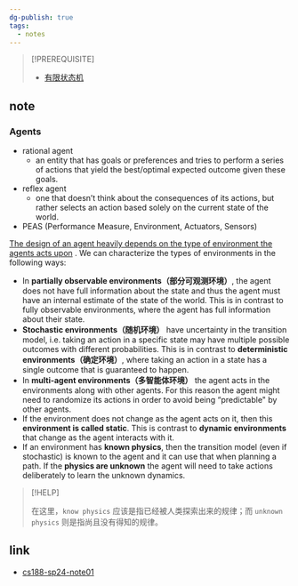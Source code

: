 ```yaml
---
dg-publish: true
tags:
  - notes
---
```


> [!PREREQUISITE]
>
> - [有限状态机](https://www.wikiwand.com/zh/articles/%E6%9C%89%E9%99%90%E7%8A%B6%E6%80%81%E6%9C%BA)

## note

### Agents

- rational agent
    - an entity that has goals or preferences and tries to perform a series of actions that yield the best/optimal expected outcome given these goals.
- reflex agent
    - one that doesn’t think about the consequences of its actions, but rather selects an action based solely on the current state of the world.
- PEAS (Performance Measure, Environment, Actuators, Sensors)

<u>The design of an agent heavily depends on the type of environment the agents acts upon</u> . We can characterize the types of environments in the following ways:

- In **partially observable environments（部分可观测环境）**, the agent does not have full information about the state and thus the agent must have an internal estimate of the state of the world. This is in contrast to fully observable environments, where the agent has full information about their state.
- **Stochastic environments（随机环境）** have uncertainty in the transition model, i.e. taking an action in a specific state may have multiple possible outcomes with different probabilities. This is in contrast to **deterministic environments（确定环境）**, where taking an action in a state has a single outcome that is guaranteed to happen.
- In **multi-agent environments（多智能体环境）** the agent acts in the environments along with other agents. For this reason the agent might need to randomize its actions in order to avoid being “predictable" by other agents.
- If the environment does not change as the agent acts on it, then this **environment is called static**. This is contrast to **dynamic environments** that change as the agent interacts with it.
- If an environment has **known physics**, then the transition model (even if stochastic) is known to the agent and it can use that when planning a path. If the **physics are unknown** the agent will need to take actions deliberately to learn the unknown dynamics.

> [!HELP]
>
> 在这里，`know physics` 应该是指已经被人类探索出来的规律；而 `unknown physics` 则是指尚且没有得知的规律。

## link

- [cs188-sp24-note01](../materials/original_note/cs188-sp24-note01.pdf)
